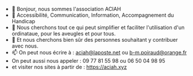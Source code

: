 - 👋 Bonjour, nous sommes l'association ACIAH
- 👀 Accessibilité, Communication, Information, Accompagnement du Handicap
- 🌱 Nous cherchons tout ce qui peut simplifier et faciliter l'utilisation d'un ordinataue, pour les aveugles et pour tous.
- 💞️ Et nous cherchons bien sûr des personnes souhaitant y contribuer avec nous.
- 📫 On peut nous écrire à : aciah@laposte.net ou b-m.poiraud@orange.fr 
- On peut aussi nous appeler : 09 77 81 55 98 ou 06 50 04 98 95
- et visiter nos sites à partir de : https://aciah.xyz

<!---
aciah-linux-os/aciah-linux-os is a ✨ special ✨ repository because its `README.md` (this file) appears on your GitHub profile.
You can click the Preview link to take a look at your changes.
--->
